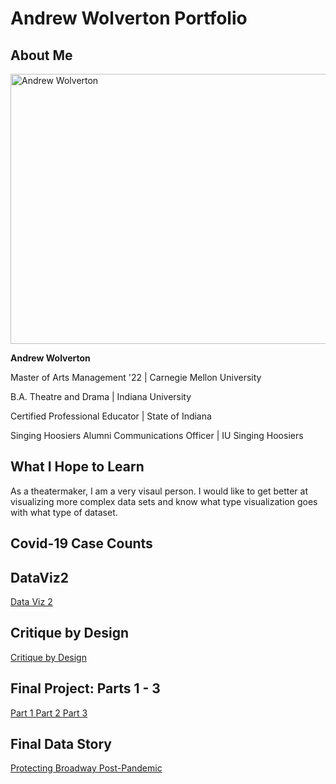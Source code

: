 # Andrew Wolverton Portfolio

## About Me
<img src="https://images.squarespace-cdn.com/content/v1/51d98be2e4b05a25fc200cbc/e4160e6a-9ff1-49ed-90e5-118d96b4a742/andrewheadshot.jpg" alt="Andrew Wolverton" width="576" height="432">

**Andrew Wolverton**



Master of Arts Management '22 | Carnegie Mellon University

B.A. Theatre and Drama | Indiana University

Certified Professional Educator | State of Indiana

Singing Hoosiers Alumni Communications Officer | IU Singing Hoosiers 

## What I Hope to Learn
As a theatermaker, I am a very visaul person. I would like to get better at visualizing more complex data sets and know what type visualization goes with what type of dataset.

## Covid-19 Case Counts
<div class="flourish-embed flourish-chart" data-src="visualisation/8529820"><script src="https://public.flourish.studio/resources/embed.js"></script></div>

## DataViz2
<a href="https://anwolver.github.io/portfolio/dataviz2" title="DataViz2"> Data Viz 2 </a>

## Critique by Design
<a href="https://anwolver.github.io/portfolio/critiquebydesign" title="Critique by Design"> Critique by Design </a>

## Final Project: Parts 1 - 3
<a href="https://anwolver.github.io/portfolio/final_project_part_1" title="Part 1"> Part 1 </a>
<a href="https://anwolver.github.io/portfolio/final_project_part_2" title="Part 2"> Part 2 </a>
<a href="https://anwolver.github.io/portfolio/final_project_part_3" title="Part 3"> Part 3 </a>

## Final Data Story
<a href="https://carnegiemellon.shorthandstories.com/protecting-broadwaypost-pandemic/index.html" title="Protecting Broadway Post-Pandemic"> Protecting Broadway Post-Pandemic </a>
